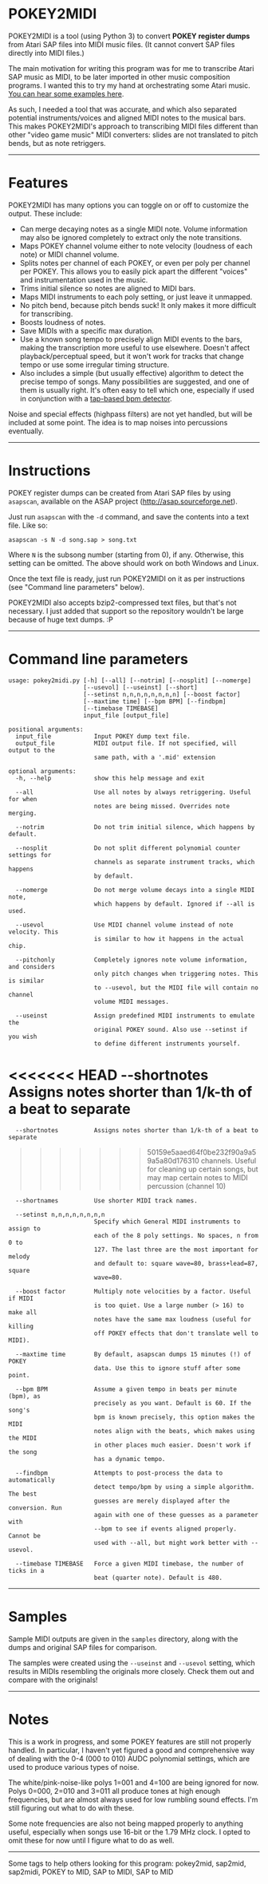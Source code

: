 # POKEY2MIDI
POKEY2MIDI is a tool (using Python 3) to convert **POKEY register dumps** from Atari SAP files into MIDI music files. (It cannot convert SAP files directly into MIDI files.)

The main motivation for writing this program was for me to transcribe Atari SAP music as MIDI, to be later imported in other music composition programs. I wanted this to try my hand at orchestrating some Atari music. [You can hear some examples here](https://www.youtube.com/playlist?list=PLhN15Dz2BRan93isRGIoDycl-d8ux81Rq).

As such, I needed a tool that was accurate, and which also separated potential instruments/voices and aligned MIDI notes to the musical bars. This makes POKEY2MIDI's approach to transcribing MIDI files different than other "video game music" MIDI converters: slides are not translated to pitch bends, but as note retriggers.

---
# Features

POKEY2MIDI has many options you can toggle on or off to customize the output. These include:

* Can merge decaying notes as a single MIDI note. Volume information may also be ignored completely to extract only the note transitions.
* Maps POKEY channel volume either to note velocity (loudness of each note) or MIDI channel volume.
* Splits notes per channel of each POKEY, or even per poly per channel per POKEY. This allows you to easily pick apart the different "voices" and instrumentation used in the music.
* Trims initial silence so notes are aligned to MIDI bars.
* Maps MIDI instruments to each poly setting, or just leave it unmapped.
* No pitch bend, because pitch bends suck! It only makes it more difficult for transcribing.
* Boosts loudness of notes.
* Save MIDIs with a specific max duration.
* Use a known song tempo to precisely align MIDI events to the bars, making the transcription more useful to use elsewhere. Doesn't affect playback/perceptual speed, but it won't work for tracks that change tempo or use some irregular timing structure.
* Also includes a simple (but usually effective) algorithm to detect the precise tempo of songs. Many possibilities are suggested, and one of them is usually right. It's often easy to tell which one, especially if used in conjunction with a [tap-based bpm detector](https://www.google.com/search?hl=en&q=bpm+tap+online).

Noise and special effects (highpass filters) are not yet handled, but will be included at some point. The idea is to map noises into percussions eventually.

---
# Instructions

POKEY register dumps can be created from Atari SAP files by using `asapscan`, available on the ASAP project (http://asap.sourceforge.net).

Just run `asapscan` with the `-d` command, and save the contents into a text file. Like so:

    asapscan -s N -d song.sap > song.txt

Where `N` is the subsong number (starting from 0), if any. Otherwise, this setting can be omitted. The above should work on both Windows and Linux.

Once the text file is ready, just run POKEY2MIDI on it as per instructions (see "Command line parameters" below).

POKEY2MIDI also accepts bzip2-compressed text files, but that's not necessary. I just added that support so the repository wouldn't be large because of huge text dumps. :P

---
# Command line parameters

    usage: pokey2midi.py [-h] [--all] [--notrim] [--nosplit] [--nomerge]
                         [--usevol] [--useinst] [--short]
                         [--setinst n,n,n,n,n,n,n,n] [--boost factor]
                         [--maxtime time] [--bpm BPM] [--findbpm]
                         [--timebase TIMEBASE]
                         input_file [output_file]

    positional arguments:
      input_file            Input POKEY dump text file.
      output_file           MIDI output file. If not specified, will output to the
                            same path, with a '.mid' extension

    optional arguments:
      -h, --help            show this help message and exit
    
      --all                 Use all notes by always retriggering. Useful for when
                            notes are being missed. Overrides note merging.
      
      --notrim              Do not trim initial silence, which happens by default.
      
      --nosplit             Do not split different polynomial counter settings for
                            channels as separate instrument tracks, which happens
                            by default.
      
      --nomerge             Do not merge volume decays into a single MIDI note,
                            which happens by default. Ignored if --all is used.
      
      --usevol              Use MIDI channel volume instead of note velocity. This
                            is similar to how it happens in the actual chip.
      
      --pitchonly           Completely ignores note volume information, and considers
                            only pitch changes when triggering notes. This is similar
                            to --usevol, but the MIDI file will contain no channel
                            volume MIDI messages.
      
      --useinst             Assign predefined MIDI instruments to emulate the
                            original POKEY sound. Also use --setinst if you wish
                            to define different instruments yourself.
      
<<<<<<< HEAD
      --shortnotes            Assigns notes shorter than 1/k-th of a beat to separate
=======
      --shortnotes          Assigns notes shorter than 1/k-th of a beat to separate
>>>>>>> 50159e5aaed64f0be232f90a9a59a5a80d176310
                            channels. Useful for cleaning up certain songs, but may
                            map certain notes to MIDI percussion (channel 10)
      
      --shortnames          Use shorter MIDI track names.
      
      --setinst n,n,n,n,n,n,n,n
                            Specify which General MIDI instruments to assign to
                            each of the 8 poly settings. No spaces, n from 0 to
                            127. The last three are the most important for melody
                            and default to: square wave=80, brass+lead=87, square
                            wave=80.
      
      --boost factor        Multiply note velocities by a factor. Useful if MIDI
                            is too quiet. Use a large number (> 16) to make all
                            notes have the same max loudness (useful for killing
                            off POKEY effects that don't translate well to MIDI).
      
      --maxtime time        By default, asapscan dumps 15 minutes (!) of POKEY
                            data. Use this to ignore stuff after some point.
      
      --bpm BPM             Assume a given tempo in beats per minute (bpm), as
                            precisely as you want. Default is 60. If the song's
                            bpm is known precisely, this option makes the MIDI
                            notes align with the beats, which makes using the MIDI
                            in other places much easier. Doesn't work if the song
                            has a dynamic tempo.
      
      --findbpm             Attempts to post-process the data to automatically
                            detect tempo/bpm by using a simple algorithm. The best
                            guesses are merely displayed after the conversion. Run
                            again with one of these guesses as a parameter with
                            --bpm to see if events aligned properly. Cannot be
                            used with --all, but might work better with --usevol.
      
      --timebase TIMEBASE   Force a given MIDI timebase, the number of ticks in a
                            beat (quarter note). Default is 480.
---
# Samples

Sample MIDI outputs are given in the `samples` directory, along with the dumps and original SAP files for comparison.

The samples were created using the `--useinst` and `--usevol` setting, which results in MIDIs resembling the originals more closely. Check them out and compare with the originals!

---
# Notes  

This is a work in progress, and some POKEY features are still not properly handled. In particular, I haven't yet figured a good and comprehensive way of dealing with the 0-4 (000 to 010) AUDC polynomial settings, which are used to produce various types of noise.

The white/pink-noise-like polys 1=001 and 4=100 are being ignored for now. Polys 0=000, 2=010 and 3=011 all produce tones at high enough frequencies, but are almost always used for low rumbling sound effects. I'm still figuring out what to do with these.

Some note frequencies are also not being mapped properly to anything useful, especially when songs use 16-bit or the 1.79 MHz clock. I opted to omit these for now until I figure what to do as well.

---

Some tags to help others looking for this program: pokey2mid, sap2mid, sap2midi, POKEY to MID, SAP to MIDI, SAP to MID

